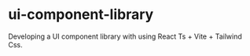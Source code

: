 # ui-component-library
Developing a UI component library with using React Ts + Vite + Tailwind Css. 
